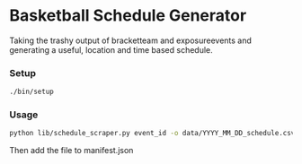 # Basketball Schedule Generator

Taking the trashy output of bracketteam and exposureevents and generating a
useful, location and time based schedule.

### Setup

```sh
./bin/setup
```

### Usage

```sh
python lib/schedule_scraper.py event_id -o data/YYYY_MM_DD_schedule.csv
```

Then add the file to manifest.json
